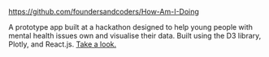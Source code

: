 https://github.com/foundersandcoders/How-Am-I-Doing

A prototype app built at a hackathon designed to help young people with mental health issues own and visualise their data. Built using the D3 library, Plotly, and React.js. [Take a look.](https://howamidoing.herokuapp.com/)
